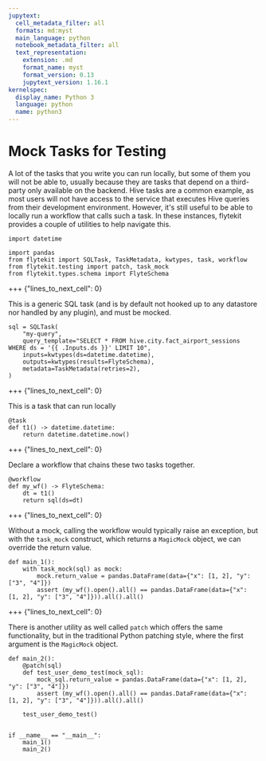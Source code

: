 ```yaml
---
jupytext:
  cell_metadata_filter: all
  formats: md:myst
  main_language: python
  notebook_metadata_filter: all
  text_representation:
    extension: .md
    format_name: myst
    format_version: 0.13
    jupytext_version: 1.16.1
kernelspec:
  display_name: Python 3
  language: python
  name: python3
---
```


# Mock Tasks for Testing

A lot of the tasks that you write you can run locally, but some of them you will not be able to, usually because they
are tasks that depend on a third-party only available on the backend. Hive tasks are a common example, as most users
will not have access to the service that executes Hive queries from their development environment. However, it's still
useful to be able to locally run a workflow that calls such a task. In these instances, flytekit provides a couple
of utilities to help navigate this.

```{code-cell}
import datetime

import pandas
from flytekit import SQLTask, TaskMetadata, kwtypes, task, workflow
from flytekit.testing import patch, task_mock
from flytekit.types.schema import FlyteSchema
```

+++ {"lines_to_next_cell": 0}

This is a generic SQL task (and is by default not hooked up to any datastore nor handled by any plugin), and must
be mocked.

```{code-cell}
sql = SQLTask(
    "my-query",
    query_template="SELECT * FROM hive.city.fact_airport_sessions WHERE ds = '{{ .Inputs.ds }}' LIMIT 10",
    inputs=kwtypes(ds=datetime.datetime),
    outputs=kwtypes(results=FlyteSchema),
    metadata=TaskMetadata(retries=2),
)
```

+++ {"lines_to_next_cell": 0}

This is a task that can run locally

```{code-cell}
@task
def t1() -> datetime.datetime:
    return datetime.datetime.now()
```

+++ {"lines_to_next_cell": 0}

Declare a workflow that chains these two tasks together.

```{code-cell}
@workflow
def my_wf() -> FlyteSchema:
    dt = t1()
    return sql(ds=dt)
```

+++ {"lines_to_next_cell": 0}

Without a mock, calling the workflow would typically raise an exception, but with the `task_mock` construct, which
returns a `MagicMock` object, we can override the return value.

```{code-cell}
def main_1():
    with task_mock(sql) as mock:
        mock.return_value = pandas.DataFrame(data={"x": [1, 2], "y": ["3", "4"]})
        assert (my_wf().open().all() == pandas.DataFrame(data={"x": [1, 2], "y": ["3", "4"]})).all().all()
```

+++ {"lines_to_next_cell": 0}

There is another utility as well called `patch` which offers the same functionality, but in the traditional Python
patching style, where the first argument is the `MagicMock` object.

```{code-cell}
def main_2():
    @patch(sql)
    def test_user_demo_test(mock_sql):
        mock_sql.return_value = pandas.DataFrame(data={"x": [1, 2], "y": ["3", "4"]})
        assert (my_wf().open().all() == pandas.DataFrame(data={"x": [1, 2], "y": ["3", "4"]})).all().all()

    test_user_demo_test()


if __name__ == "__main__":
    main_1()
    main_2()
```
